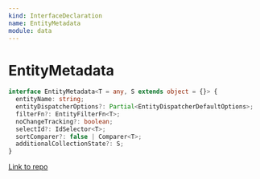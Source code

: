 ```yaml
---
kind: InterfaceDeclaration
name: EntityMetadata
module: data
---
```


# EntityMetadata

```ts
interface EntityMetadata<T = any, S extends object = {}> {
  entityName: string;
  entityDispatcherOptions?: Partial<EntityDispatcherDefaultOptions>;
  filterFn?: EntityFilterFn<T>;
  noChangeTracking?: boolean;
  selectId?: IdSelector<T>;
  sortComparer?: false | Comparer<T>;
  additionalCollectionState?: S;
}
```

[Link to repo](https://github.com/ngrx/platform/blob/master/modules/data/src/entity-metadata/entity-metadata.ts#L13-L21)
